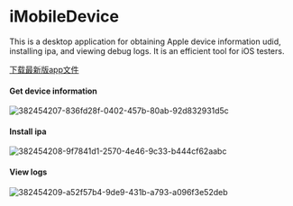 # iMobileDevice
This is a desktop application for obtaining Apple device information udid, installing ipa, and viewing debug logs. It is an efficient tool for iOS testers.

[下载最新版app文件](https://github.com/PJStation/iMobileDevice/releases/download/1.0.0/iMobileDevice.zip)
#### Get device information
![382454207-836fd28f-0402-457b-80ab-92d832931d5c](https://github.com/user-attachments/assets/5b1b7f62-1265-412c-a9ff-936ab341e65e)
#### Install ipa
![382454208-9f7841d1-2570-4e46-9c33-b444cf62aabc](https://github.com/user-attachments/assets/8e086247-fa73-4858-88fe-59c67ebf3156)
#### View logs
![382454209-a52f57b4-9de9-431b-a793-a096f3e52deb](https://github.com/user-attachments/assets/bdea62ca-af23-443e-8546-49033613bc3f)
